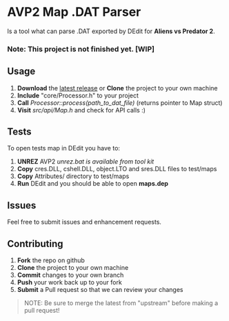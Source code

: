  # AVP2 Map .DAT Parser
Is a tool what can parse .DAT exported by DEdit for **Aliens vs Predator 2**.

### Note: This project is not finished yet. [WIP]

## Usage
1. **Download** the [latest release](https://github.com/sionzeecz/avp2-map-parser/releases) or **Clone** the project to your own machine
2. **Include** "core/Processor.h" to your project
3. **Call** *Processor::process(path_to_dat_file)* (returns pointer to Map struct) 
4. **Visit** *src/api/Map.h* and check for API calls :)

## Tests

To open tests map in DEdit you have to:
1. **UNREZ** AVP2 *unrez.bat is available from tool kit*
2. **Copy** cres.DLL, cshell.DLL, object.LTO and sres.DLL files to test/maps
3. **Copy** Attributes/ directory to test/maps
4. **Run** DEdit and you should be able to open **maps.dep**


## Issues
Feel free to submit issues and enhancement requests.

## Contributing
1. **Fork** the repo on github
2. **Clone** the project to your own machine
3. **Commit** changes to your own branch
4. **Push** your work back up to your fork
5. **Submit** a Pull request so that we can review your changes

>NOTE: Be sure to merge the latest from "upstream" before making a pull request!

